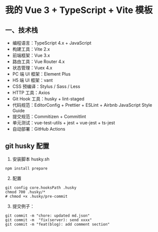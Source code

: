 # 我的 Vue 3 + TypeScript + Vite 模板

## 一、技术栈

- 编程语言：TypeScript 4.x + JavaScript
- 构建工具：Vite 2.x
- 前端框架：Vue 3.x
- 路由工具：Vue Router 4.x
- 状态管理：Vuex 4.x
- PC 端 UI 框架：Element Plus
- H5 端 UI 框架：vant
- CSS 预编译：Stylus / Sass / Less
- HTTP 工具：Axios
- Git Hook 工具：husky + lint-staged
- 代码规范：EditorConfig + Prettier + ESLint + Airbnb JavaScript Style Guide
- 提交规范：Commitizen + Commitlint
- 单元测试：vue-test-utils + jest + vue-jest + ts-jest
- 自动部署：GitHub Actions

## git husky 配置

1. 安装脚本 husky.sh

```shell
npm install prepare
```

2. 配置

```shell
git config core.hooksPath .husky
chmod 700 .husky/*
# chmod +x .husky/pre-commit
```

3. 提交例子：

```shell
git commit -m "chore: updated md.json"
git commit -m  "fix(server): send xxxx"
git commit -m "feat(blog): add comment section"
```
